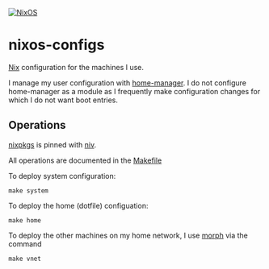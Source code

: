 [![NixOS](https://img.shields.io/badge/NixOS-unstable-blue.svg?style=flat-square&logo=NixOS&logoColor=white)](https://nixos.org)

# nixos-configs

[Nix](https://nixos.org) configuration for the machines I use.

I manage my user configuration with [home-manager](https://github.com/nix-community/home-manager). I do not configure
home-manager as a module as I frequently make configuration changes for which I do not want boot entries.

## Operations

[nixpkgs](https://github.com/nix-community/nixpkgs) is pinned with [niv](https://github.com/nmattia/niv).

All operations are documented in the [Makefile](./Makefile)

To deploy system configuration:

```
make system
```

To deploy the home (dotfile) configuation:

```
make home
```

To deploy the other machines on my home network, I use [morph](https://github.com/DBCDK/morph) via the command

```
make vnet
```
